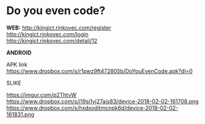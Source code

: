 # Do you even code?

**WEB:** http://kingict.rinkovec.com/register  
http://kingict.rinkovec.com/login  
http://kingict.rinkovec.com/detail/12  

**ANDROID**

APK link 
https://www.dropbox.com/s/r1pwz9ft472805b/DoYouEvenCode.apk?dl=0

SLIKE

https://imgur.com/p2ThtvW
https://www.dropbox.com/s/i19si1yj27ais83/device-2018-02-02-161708.png
https://www.dropbox.com/s/hxdxoditmcnpk6d/device-2018-02-02-161831.png
